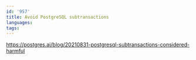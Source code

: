 ```yaml
---
id: '957'
title: Avoid PostgreSQL subtransactions
languages:
tags:
---
```

https://postgres.ai/blog/20210831-postgresql-subtransactions-considered-harmful

